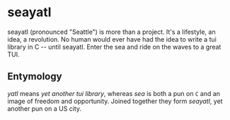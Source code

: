 # seayatl

seayatl (pronounced "Seattle") is more than a project. It's a lifestyle, an idea, a revolution. No human would ever have had the idea to write a tui library in C -- until seayatl. Enter the sea and ride on the waves to a great TUI.

## Entymology
_yatl_ means _yet another tui library_, whereas _sea_ is both a pun on `C` and an image of freedom and opportunity. Joined together they form _seayatl_, yet another pun on a US city.